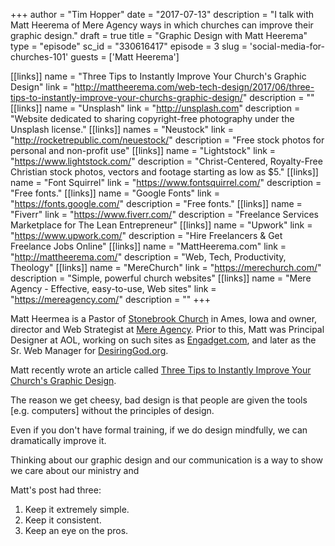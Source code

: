 +++
author = "Tim Hopper"
date = "2017-07-13"
description = "I talk with Matt Heerema of Mere Agency ways in which churches can improve their graphic design."
draft = true
title = "Graphic Design with Matt Heerema"
type = "episode"
sc_id = "330616417"
episode = 3
slug = 'social-media-for-churches-101'
guests = ['Matt Heerema']

[[links]]
name = "Three Tips to Instantly Improve Your Church's Graphic Design"
link = "http://mattheerema.com/web-tech-design/2017/06/three-tips-to-instantly-improve-your-churchs-graphic-design/"
description = ""
[[links]]
name = "Unsplash"
link = "http://unsplash.com"
description = "Website dedicated to sharing copyright-free photography under the Unsplash license."
[[links]]
names = "Neustock"
link = "http://rocketrepublic.com/neuestock/"
description = "Free stock photos for personal and non-profit use"
[[links]]
name = "Lightstock"
link = "https://www.lightstock.com/"
description = "Christ-Centered, Royalty-Free Christian stock photos, vectors and footage starting as low as $5."
[[links]]
name = "Font Squirrel"
link = "https://www.fontsquirrel.com/"
description = "Free fonts."
[[links]]
name = "Google Fonts"
link = "https://fonts.google.com/"
description = "Free fonts."
[[links]]
name = "Fiverr"
link = "https://www.fiverr.com/"
description = "Freelance Services Marketplace for The Lean Entrepreneur"
[[links]]
name = "Upwork"
link = "https://www.upwork.com/"
description = "Hire Freelancers & Get Freelance Jobs Online"
[[links]]
name = "MattHeerema.com"
link = "http://mattheerema.com/"
description = "Web, Tech, Productivity, Theology"
[[links]]
name = "MereChurch"
link = "https://merechurch.com/"
description = "Simple, powerful church websites"
[[links]]
name = "Mere Agency - Effective, easy-to-use, Web sites"
link = "https://mereagency.com/"
description = ""
+++

Matt Heermea is a Pastor of [Stonebrook Church](http://stonebrook.org/) in Ames, Iowa and owner, director and Web Strategist at [Mere Agency](https://mereagency.com/ "Mere Agency - Effective, easy-to-use, Web sites"). Prior to this, Matt was Principal Designer at AOL, working on such sites as [Engadget.com](https://www.engadget.com/), and later as the Sr. Web Manager for [DesiringGod.org](http://www.desiringgod.org/ "Desiring God").

Matt recently wrote an article called [Three Tips to Instantly Improve Your Church's Graphic Design](http://mattheerema.com/web-tech-design/2017/06/three-tips-to-instantly-improve-your-churchs-graphic-design/).

The reason we get cheesy, bad design is that people are given the tools [e.g. computers] without the principles of design.

Even if you don't have formal training, if we do design mindfully, we can dramatically improve it.

Thinking about our graphic design and our communication is a way to show we care about our ministry and

Matt's post had three:

1. Keep it extremely simple.
2. Keep it consistent.
3. Keep an eye on the pros.

